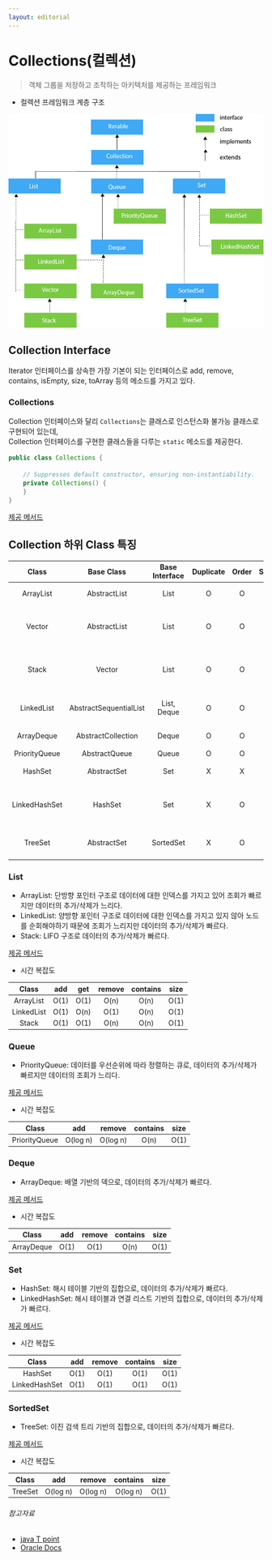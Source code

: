 ```yaml
---
layout: editorial
---
```


# Collections(컬렉션)

> 객체 그룹을 저장하고 조작하는 아키텍처를 제공하는 프레임워크

- 컬렉션 프레임워크 계층 구조

![Collection Tree Diagram](image/collections-tree.png)

## Collection Interface

Iterator 인터페이스를 상속한 가장 기본이 되는 인터페이스로 add, remove, contains, isEmpty, size, toArray 등의 메소드를 가지고 있다.

### Collections

Collection 인터페이스와 달리 `Collections`는 클래스로 인스턴스화 불가능 클래스로 구현되어 있는데,  
Collection 인터페이스를 구현한 클래스들을 다루는 `static` 메소드를 제공한다.

```java
public class Collections {

    // Suppresses default constructor, ensuring non-instantiability.
    private Collections() {
    }
}
```

[제공 메서드](https://docs.oracle.com/javase/8/docs/api/java/util/Collections.html)

## Collection 하위 Class 특징

|     Class     |       Base Class       | Base Interface | Duplicate | Order | Sort |         Description         |
|:-------------:|:----------------------:|:--------------:|:---------:|:-----:|:----:|:---------------------------:|
|   ArrayList   |      AbstractList      |      List      |     O     |   O   |  X   |         배열 기반의 리스트          |
|    Vector     |      AbstractList      |      List      |     O     |   O   |  X   |    동기화를 지원하는 배열 기반의 리스트     |
|     Stack     |         Vector         |      List      |     O     |   O   |  X   | Vector의 하위 클래스로 LIFO 구조의 스택 |
|  LinkedList   | AbstractSequentialList |  List, Deque   |     O     |   O   |  X   |       연결 리스트 기반의 리스트        |
|  ArrayDeque   |   AbstractCollection   |     Deque      |     O     |   O   |  X   |          배열 기반의 덱           |
| PriorityQueue |     AbstractQueue      |     Queue      |     O     |   O   |  O   |           우선순위 큐            |
|    HashSet    |      AbstractSet       |      Set       |     X     |   X   |  X   |        해시 테이블 기반의 집합        |
| LinkedHashSet |        HashSet         |      Set       |     X     |   O   |  X   |    해시 테이블과 연결 리스트 기반의 집합    |
|    TreeSet    |      AbstractSet       |   SortedSet    |     X     |   O   |  O   |       이진 검색 트리 기반의 집합       |

### List

- ArrayList: 단방향 포인터 구조로 데이터에 대한 인덱스를 가지고 있어 조회가 빠르지만 데이터의 추가/삭제가 느리다.
- LinkedList: 양방향 포인터 구조로 데이터에 대한 인덱스를 가지고 있지 않아 노드를 순회해야하기 때문에 조회가 느리지만 데이터의 추가/삭제가 빠르다.
- Stack: LIFO 구조로 데이터의 추가/삭제가 빠르다.

[제공 메서드](https://docs.oracle.com/javase/8/docs/api/java/util/List.html)

- 시간 복잡도

|   Class    | add  | get  | remove | contains | size |
|:----------:|:----:|:----:|:------:|:--------:|:----:|
| ArrayList  | O(1) | O(1) |  O(n)  |   O(n)   | O(1) |
| LinkedList | O(1) | O(n) |  O(1)  |   O(n)   | O(1) |
|   Stack    | O(1) | O(1) |  O(n)  |   O(n)   | O(1) |

### Queue

- PriorityQueue: 데이터를 우선순위에 따라 정렬하는 큐로, 데이터의 추가/삭제가 빠르지만 데이터의 조회가 느리다.

[제공 메서드](https://docs.oracle.com/javase/8/docs/api/java/util/Queue.html)

- 시간 복잡도

|     Class     |   add    |  remove  | contains | size |
|:-------------:|:--------:|:--------:|:--------:|:----:|
| PriorityQueue | O(log n) | O(log n) |   O(n)   | O(1) |

### Deque

- ArrayDeque: 배열 기반의 덱으로, 데이터의 추가/삭제가 빠르다.

[제공 메서드](https://docs.oracle.com/javase/8/docs/api/java/util/Deque.html)

- 시간 복잡도

|   Class    | add  | remove | contains | size |
|:----------:|:----:|:------:|:--------:|:----:|
| ArrayDeque | O(1) |  O(1)  |   O(n)   | O(1) |

### Set

- HashSet: 해시 테이블 기반의 집합으로, 데이터의 추가/삭제가 빠르다.
- LinkedHashSet: 해시 테이블과 연결 리스트 기반의 집합으로, 데이터의 추가/삭제가 빠르다.

[제공 메서드](https://docs.oracle.com/javase/8/docs/api/java/util/Set.html)

- 시간 복잡도

|     Class     | add  | remove | contains | size |
|:-------------:|:----:|:------:|:--------:|:----:|
|    HashSet    | O(1) |  O(1)  |   O(1)   | O(1) |
| LinkedHashSet | O(1) |  O(1)  |   O(1)   | O(1) |

### SortedSet

- TreeSet: 이진 검색 트리 기반의 집합으로, 데이터의 추가/삭제가 빠르다.

[제공 메서드](https://docs.oracle.com/javase/8/docs/api/java/util/SortedSet.html)

- 시간 복잡도

|  Class  |   add    |  remove  | contains | size |
|:-------:|:--------:|:--------:|:--------:|:----:|
| TreeSet | O(log n) | O(log n) | O(log n) | O(1) |

###### 참고자료

- [java T point](https://www.javatpoint.com/collections-in-java)
- [Oracle Docs](https://docs.oracle.com/javase/8/docs/api/)

